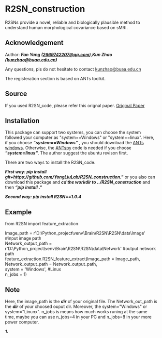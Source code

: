 # R2SN_construction
R2SNs provide a novel, reliable and biologically plausible method to understand human morphological covariance based on sMRI.
## Acknowledgement
Author: ***Fan Yang (2669742207@qq.com),Kun Zhao (kunzhao@buaa.edu.cn)***

Any questions, pls do not hesitate to contact kunzhao@buaa.edu.cn

The registeration section is based on ANTs toolkit.
## Source
If you used R2SN_code, please refer this orignal paper.
[Original Paper](https://direct.mit.edu/netn/article/5/3/783/101835/Regional-radiomics-similarity-networks-R2SNs-in)

## Installation
This package can support two systems, you can choose the system followed your computer as "system==Windows" or "system==linux". Here, if you choose ***"system==Windows"*** , you should download the [ANTs windows](https://github.com/ANTsX/ANTs/releases). Otherwise, the [ANTspy](https://github.com/ANTsX/ANTsPy) code is needed if you choose ***"system=linux"***. The author suggest the ubuntu revison first.

There are two ways to install the R2SN_code.

***First way: pip install git+https://github.com/YongLiuLab/R2SN_construction."*** or you also can download this package and ***cd the workdir to ../R2SN_construction*** and then ***“pip install .”*** 

***Second way: pip install R2SN==1.0.4***

## Example
from R2SN import feature_extraction  


Image_path = r'D:\Python_project\venv\Brain\R2SN\R2SN\data\Image' #input image path  
Network_output_path = r'D:\Python_project\venv\Brain\R2SN\R2SN\data\Network' #output network path  
feature_extraction.R2SN_feature_extract(Image_path = Image_path,  
                                            Network_output_path = Network_output_path,  
                                            system = 'Windows', #Linux  
                                            n_jobs = 1)  

## Note
Here, the image_path is the ***dir*** of your original file. The Network_out_path is the ***dir*** of your choosed ouput dir. Moreover, the system="Windows" or system="Linunx". n_jobs is means how much works runing at the same time, maybe you can use n_jobs=4 in your PC and n_jobs=8 in your more power computer.

***1.*** 
